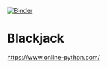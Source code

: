 [![Binder](https://mybinder.org/badge_logo.svg)](https://mybinder.org/v2/gh/DPHHSCodingClub/Blackjack/HEAD?labpath=PythonIntroMaterial.ipynb)

# Blackjack
https://www.online-python.com/ 
